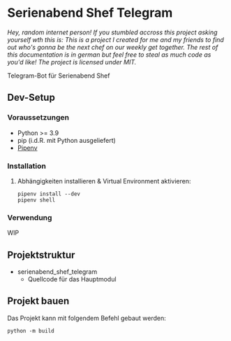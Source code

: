 # Serienabend Shef Telegram

_Hey, random internet person! If you stumbled accross this project asking yourself wth this is: This is a project I
created for me and my friends to find out who's gonna be the next chef on our weekly get together. The rest of this
documentation is in german but feel free to steal as much code as you'd like! The project is licensed under MIT._

Telegram-Bot für Serienabend Shef

## Dev-Setup

### Voraussetzungen

- Python >= 3.9
- pip (i.d.R. mit Python ausgeliefert)
- [Pipenv](https://github.com/pypa/pipenv)

### Installation

1. Abhängigkeiten installieren & Virtual Environment aktivieren:

    ```shell
    pipenv install --dev
    pipenv shell
    ```

### Verwendung

WIP

## Projektstruktur

- serienabend_shef_telegram
  - Quellcode für das Hauptmodul

## Projekt bauen

Das Projekt kann mit folgendem Befehl gebaut werden:

```shell
python -m build
```
